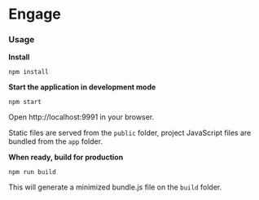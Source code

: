Engage
=====================

### Usage
**Install**
```
npm install
```

**Start the application in development mode**
```
npm start
```

Open http://localhost:9991 in your browser.

Static files are served from the `public` folder, project JavaScript files are bundled from the `app` folder.

**When ready, build for production**
```
npm run build
```

This will generate a minimized bundle.js file on the `build` folder.

